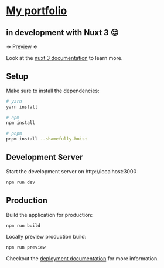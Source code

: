 # [My portfolio](https://heroic-sfogliatella-7f8eef.netlify.app/)

## in development with Nuxt 3 :heart_eyes:

-> [Preview](https://heroic-sfogliatella-7f8eef.netlify.app/) <-

Look at the [nuxt 3 documentation](https://v3.nuxtjs.org) to learn more.

## Setup

Make sure to install the dependencies:

```bash
# yarn
yarn install

# npm
npm install

# pnpm
pnpm install --shamefully-hoist
```

## Development Server

Start the development server on http://localhost:3000

```bash
npm run dev
```

## Production

Build the application for production:

```bash
npm run build
```

Locally preview production build:

```bash
npm run preview
```

Checkout the [deployment documentation](https://v3.nuxtjs.org/guide/deploy/presets) for more information.
